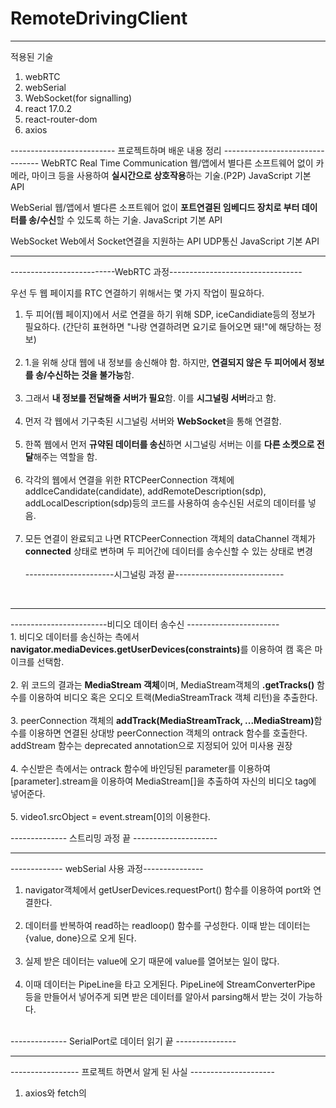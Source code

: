 # RemoteDrivingClient

------------------------------------------------------------------------------------
적용된 기술

1. webRTC
2. webSerial
3. WebSocket(for signalling)
4. react 17.0.2
5. react-router-dom
6. axios

-------------------------- 프로젝트하며 배운 내용 정리 --------------------------------
WebRTC
Real Time Communication
웹/앱에서 별다른 소프트웨어 없이 카메라, 마이크 등을 사용하여 <strong>실시간으로 상호작용</strong>하는 기술.(P2P)
JavaScript 기본 API

WebSerial
웹/앱에서 별다른 소프트웨어 없이 <strong>포트연결된 임베디드 장치로 부터 데이터를 송/수신</strong>할 수 있도록 하는 기술.
JavaScript 기본 API

WebSocket
Web에서 Socket연결을 지원하는 API
UDP통신
JavaScript 기본 API

<hr />
--------------------------WebRTC 과정---------------------------------

우선 두 웹 페이지를 RTC 연결하기 위해서는 몇 가지 작업이 필요하다.
<br />
1. 두 피어(웹 페이지)에서 서로 연결을 하기 위해 SDP, iceCandidiate등의 정보가 필요하다. (간단히 표현하면 "나랑 연결하려면 요기로 들어오면 돼!"에 해당하는 정보)
<br /><br />
2. 1.을 위해 상대 웹에 내 정보를 송신해야 함. 하지만, <strong>연결되지 않은 두 피어에서 정보를 송/수신하는 것을 불가능</strong>함.
<br /><br />
3. 그래서 <strong>내 정보를 전달해줄 서버가 필요</strong>함. 이를 <strong>시그널링 서버</strong>라고 함.
<br /><br />
4. 먼저 각 웹에서 기구축된 시그널링 서버와 <strong>WebSocket</strong>을 통해 연결함.
<br /><br />
5. 한쪽 웹에서 먼저 <strong>규약된 데이터를 송신</strong>하면 시그널링 서버는 이를 <strong>다른 소켓으로 전달</strong>해주는 역할을 함.
<br /><br />
6. 각각의 웹에서 연결을 위한 RTCPeerConnection 객체에 addIceCandidate(candidate), addRemoteDescription(sdp), addLocalDescription(sdp)등의 코드를 사용하여 송수신된 서로의 데이터를 넣음.
<br /><br />
7. 모든 연결이 완료되고 나면 RTCPeerConnection 객체의 dataChannel 객체가 <strong>connected</strong> 상태로 변하며 두 피어간에 데이터를 송수신할 수 있는 상태로 변경
<br /><br />
----------------------시그널링 과정 끝---------------------------
<br />
<hr />
------------------------비디오 데이터 송수신 -----------------------
<br />
1. 비디오 데이터를 송신하는 측에서 <strong>navigator.mediaDevices.getUserDevices(constraints)</strong>를 이용하여 캠 혹은 마이크를 선택함.<br /><br />
2. 위 코드의 결과는 <strong>MediaStream 객체</strong>이며, MediaStream객체의 <strong>.getTracks()</strong> 함수를 이용하여 비디오 혹은 오디오 트랙(MediaStreamTrack 객체 리턴)을 추출한다.<br /><br />
3. peerConnection 객체의 <strong>addTrack(MediaStreamTrack, ...MediaStream)</strong>함수를 이용하면 연결된 상대방 peerConnection 객체의 ontrack 함수를 호출한다. addStream 함수는 deprecated annotation으로 지정되어 있어 미사용 권장<br /><br />
4. 수신받은 측에서는 ontrack 함수에 바인딩된 parameter를 이용하여 [parameter].stream을 이용하여 MediaStream[]을 추출하여 자신의 비디오 tag에 넣어준다.<br /><br />
5. video1.srcObject = event.stream[0]의 이용한다.<br />

-------------- 스트리밍 과정 끝 ---------------------
<hr />

------------- webSerial 사용 과정---------------

1. navigator객체에서 getUserDevices.requestPort() 함수를 이용하여 port와 연결한다.<br /><br />
2. 데이터를 반복하여 read하는 readloop() 함수를 구성한다. 이때 받는 데이터는 {value, done}으로 오게 된다.<br /><br />
3. 실제 받은 데이터는 value에 오기 때문에 value를 열어보는 일이 많다.<br /><br />
4. 이때 데이터는 PipeLine을 타고 오게된다. PipeLine에 StreamConverterPipe 등을 만들어서 넣어주게 되면 받은 데이터를 알아서 parsing해서 받는 것이 가능하다.<br /><br />

-------------- SerialPort로 데이터 읽기 끝 ---------------
<hr />


----------------- 프로젝트 하면서 알게 된 사실 ---------------------
1. axios와 fetch의 



